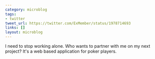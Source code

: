 ```yaml
---
category: microblog
tags:
- twitter
tweet_url: https://twitter.com/ExMember/status/1978714693
links: []
layout: microblog
---
```

I need to stop working alone. Who wants to partner with me on my next project? It's a web based application for poker players.
